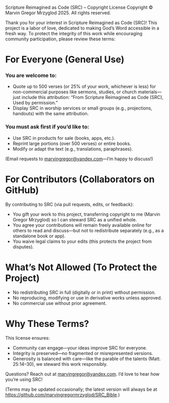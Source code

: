 Scripture Reimagined as Code (SRC) – Copyright License
Copyright © Marvin Gregor Mrzyglod 2025. All rights reserved.

Thank you for your interest in Scripture Reimagined as Code (SRC)! This project is a labor of love, dedicated to making God’s Word accessible in a fresh way. To protect the integrity of this work while encouraging community participation, please review these terms:

# For Everyone (General Use)
### You are welcome to:
- Quote up to 500 verses (or 25% of your work, whichever is less) for non-commercial purposes like sermons, studies, or church materials—just include this attribution: “From Scripture Reimagined as Code (SRC), Used by permission.”
- Display SRC in worship services or small groups (e.g., projections, handouts) with the same attribution.

### You must ask first if you’d like to:
- Use SRC in products for sale (books, apps, etc.).
- Reprint large portions (over 500 verses) or entire books.
- Modify or adapt the text (e.g., translations, paraphrases).

(Email requests to marvingregor@yandex.com—I’m happy to discuss!)

# For Contributors (Collaborators on GitHub)
By contributing to SRC (via pull requests, edits, or feedback):
- You gift your work to this project, transferring copyright to me (Marvin Gregor Mrzyglod) so I can steward SRC as a unified whole.
- You agree your contributions will remain freely available online for others to read and discuss—but not to redistribute separately (e.g., as a standalone book or app).
- You waive legal claims to your edits (this protects the project from disputes).

# What’s Not Allowed (To Protect the Project)
- No redistributing SRC in full (digitally or in print) without permission.
- No reproducing, modifying or use in derivative works unless approved.
- No commercial use without prior agreement.

# Why These Terms?
This license ensures:
- Community can engage—your ideas improve SRC for everyone.
- Integrity is preserved—no fragmented or misrepresented versions.
- Generosity is balanced with care—like the parable of the talents (Matt. 25:14–30), we steward this work responsibly.

Questions? Reach out at marvingregor@yandex.com. I’d love to hear how you’re using SRC!

(Terms may be updated occasionally; the latest version will always be at https://github.com/marvingregormrzyglod/SRC_Bible.)
